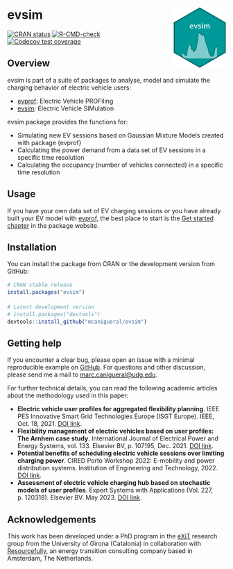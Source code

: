 
<!-- README.md is generated from README.Rmd. Please edit that file -->

# evsim <a href='https://mcanigueral.github.io/evsim/'><img src='man/figures/logo.png' align="right" height="139" /></a>

<!-- badges: start -->

[![CRAN
status](https://www.r-pkg.org/badges/version/evsim)](https://cran.r-project.org/package=evsim)
[![R-CMD-check](https://github.com/mcanigueral/evsim/actions/workflows/R-CMD-check.yaml/badge.svg)](https://github.com/mcanigueral/evsim/actions/workflows/R-CMD-check.yaml)
[![Codecov test
coverage](https://codecov.io/gh/mcanigueral/evsim/branch/main/graph/badge.svg)](https://app.codecov.io/gh/mcanigueral/evsim?branch=main)
<!-- badges: end -->

## Overview

evsim is part of a suite of packages to analyse, model and simulate the
charging behavior of electric vehicle users:

- [evprof](https://mcanigueral.github.io/evprof/): Electric Vehicle
  PROFiling
- [evsim](https://mcanigueral.github.io/evsim/): Electric Vehicle
  SIMulation

evsim package provides the functions for:

- Simulating new EV sessions based on Gaussian Mixture Models created
  with package {evprof}
- Calculating the power demand from a data set of EV sessions in a
  specific time resolution
- Calculating the occupancy (number of vehicles connected) in a specific
  time resolution

## Usage

If you have your own data set of EV charging sessions or you have
already built your EV model with
[evprof](https://mcanigueral.github.io/evprof/), the best place to start
is the [Get started
chapter](https://mcanigueral.github.io/evsim/articles/evsim.html) in the
package website.

## Installation

You can install the package from CRAN or the development version from
GitHub:

``` r
# CRAN stable release
install.packages("evsim")

# Latest development version
# install.packages("devtools")
devtools::install_github("mcanigueral/evsim")
```

## Getting help

If you encounter a clear bug, please open an issue with a minimal
reproducible example on
[GitHub](https://github.com/mcanigueral/evprof/issues). For questions
and other discussion, please send me a mail to
<marc.canigueral@udg.edu>.

For further technical details, you can read the following academic
articles about the methodology used in this paper:

- **Electric vehicle user profiles for aggregated flexibility
  planning**. IEEE PES Innovative Smart Grid Technologies Europe (ISGT
  Europe). IEEE, Oct. 18, 2021. [DOI
  link](https://doi.org/10.1109/isgteurope52324.2021.9639931).
- **Flexibility management of electric vehicles based on user profiles:
  The Arnhem case study**. International Journal of Electrical Power and
  Energy Systems, vol. 133. Elsevier BV, p. 107195, Dec. 2021. [DOI
  link](https://doi.org/10.1016/j.ijepes.2021.107195).
- **Potential benefits of scheduling electric vehicle sessions over
  limiting charging power**. CIRED Porto Workshop 2022: E-mobility and
  power distribution systems. Institution of Engineering and
  Technology, 2022. [DOI
  link](https://ieeexplore.ieee.org/abstract/document/9841653).
- **Assessment of electric vehicle charging hub based on stochastic
  models of user profiles**. Expert Systems with Applications (Vol. 227,
  p. 120318). Elsevier BV. May 2023. [DOI
  link](https://doi.org/10.1016/j.eswa.2023.120318).

## Acknowledgements

This work has been developed under a PhD program in the
[eXiT](https://exit.udg.edu) research group from the University of
Girona (Catalonia) in collaboration with
[Resourcefully](https://resourcefully.nl/), an energy transition
consulting company based in Amsterdam, The Netherlands.
